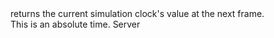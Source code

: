 <function name="GetNextFrameTime" parent="IPhysicsEnvironment" type="classfunc">
	<description>
		returns the current simulation clock's value at the next frame.<br>
		This is an absolute time.
		<added version="0.7"></added>
	</description>
	<realm>Server</realm>
	<args>
	</args>
	<rets>
		<ret name="" type="number "></ret>
	</rets>
</function>